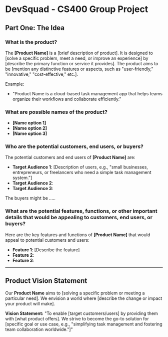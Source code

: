 # DevSquad - CS400 Group Project

## Part One: The Idea

### What is the product?

The **[Product Name]** is a [brief description of product]. It is designed to [solve a specific problem, meet a need, or improve an experience] by [describe the primary function or service it provides]. The product aims to be [mention any distinctive features or aspects, such as "user-friendly," "innovative," "cost-effective," etc.].

Example:

- "Product Name is a cloud-based task management app that helps teams organize their workflows and collaborate efficiently."

### What are possible names of the product?

- **[Name option 1]**
- **[Name option 2]**
- **[Name option 3]**

### Who are the potential customers, end users, or buyers?

The potential customers and end users of **[Product Name]** are:

- **Target Audience 1**: [Description of users, e.g., "small businesses, entrepreneurs, or freelancers who need a simple task management system."]
- **Target Audience 2**:
- **Target Audience 3**:

The buyers might be .....

### What are the potential features, functions, or other important details that would be appealing to customers, end users, or buyers?

Here are the key features and functions of **[Product Name]** that would appeal to potential customers and users:

- **Feature 1**: [Describe the feature]
- **Feature 2**:
- **Feature 3**:

---

## Product Vision Statement

Our **Product Name** aims to [solving a specific problem or meeting a particular need]. We envision a world where [describe the change or impact your product will make].

**Vision Statement:**
"To enable [target customers/users] by providing them with [what product offers]. We strive to become the go-to solution for [specific goal or use case, e.g., "simplifying task management and fostering team collaboration worldwide."]"
